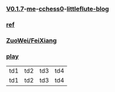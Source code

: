 ### [V0.1.7](https://github.com/littleflute/chess/edit/master/README.md)-[me](https://littleflute.github.io/cchess/)-[cchess0](https://littleflute.github.io/cchess0)-[littleflute-blog](https://littleflute.github.io/blog)
### [ref](ref)
### [ZuoWei/FeiXiang](ZuoWei/FeiXiang)
### [play](play)
<table>
  <tr>
    <td>td1</td>
    <td>td2</td>
    <td>td3</td>
    <td>td4</td>
  </tr>
  <tr>
    <td>td1</td>
    <td>td2</td>
    <td>td3</td>
    <td>td4</td>
  </tr>
</table>
  
